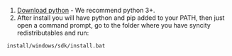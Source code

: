 1. [Download python](https://www.python.org/downloads/windows/) - We recommend python 3+.
2. After install you will have python and pip added to your PATH, then just open a command prompt, go to the folder where you have syncity redistributables and run:

```bash
install/windows/sdk/install.bat
```
